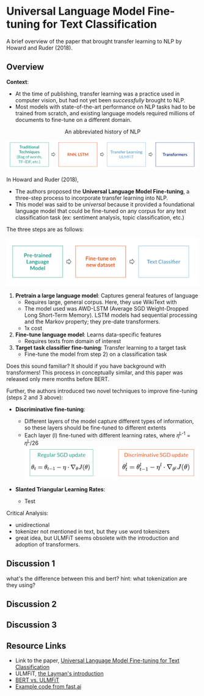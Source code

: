 # Universal Language Model Fine-tuning for Text Classification

A brief overview of the paper that brought transfer learning to NLP by Howard and Ruder (2018). 

## Overview

**Context**: 

* At the time of publishing, transfer learning was a practice used in computer vision, but had not yet been *successfully* brought to NLP. 
* Most models with state-of-the-art performance on NLP tasks had to be trained from scratch, and existing language models required millions of documents to fine-tune on a different domain.

<p align="center">
    An abbreviated history of NLP
</p>

![nlphist](img/nlp_history.png)


In Howard and Ruder (2018),

* The authors proposed the **Universal Language Model Fine-tuning**, a three-step process to incorporate transfer learning into NLP. 
* This model was said to be *universal* because it provided a foundational language model that could be fine-tuned on any corpus for any text classification task (ex: sentiment analysis, topic classification, etc.)

The three steps are as follows:

![ulmfitsteps](img/ulmfit_steps.png)

1. **Pretrain a large language model**: Captures general features of language
   - Requires large, general corpus. Here, they use WikiText with 
   - The model used was AWD-LSTM (Average SGD Weight-Dropped Long Short-Term Memory). LSTM models had sequential processing and the Markov property; they pre-date transformers.
   - 1x cost
2. **Fine-tune language model**: Learns data-specific features
   - Requires texts from domain of interest
3. **Target task classifier fine-tuning**: Transfer learning to a target task
   - Fine-tune the model from step 2) on a classification task

Does this sound familiar? It should if you have background with transformers! This process in conceptually similar, and this paper was released only mere months before BERT. 


Further, the authors introduced two novel techniques to improve fine-tuning (steps 2 and 3 above):
* **Discriminative fine-tuning**: 
    - Different layers of the model capture different types of information, so these layers should be fine-tuned to different extents
    - Each layer (l) fine-tuned with different learning rates, where 𝜂<sup>L-1</sup> = 𝜂<sup>L</sup>/26
![discft](img/disc_ft.png)

* **Slanted Triangular Learning Rates**:
    - Test 

Critical Analysis:
* unidirectional
* tokenizer not mentioned in text, but they use word tokenizers
* great idea, but ULMFiT seems obsolete with the introduction and adoption of transformers. 

## Discussion 1
what's the difference between this and bert? hint: what tokenization are they using? 

## Discussion 2

## Discussion 3

## Resource Links

- Link to the paper, [Universal Language Model Fine-tuning for Text Classification](https://arxiv.org/abs/1801.06146)
- ULMFiT, [the Layman's introduction](https://nlp.fast.ai/classification/2018/05/15/introducing-ulmfit.html) 
- [BERT vs. ULMFiT]()
- [Example code from fast.ai]()
